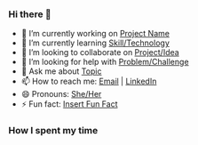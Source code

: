 ### Hi there 👋

- 🔭 I’m currently working on [Project Name](link-to-project)
- 🌱 I’m currently learning [Skill/Technology](link-to-resource)
- 👯 I’m looking to collaborate on [Project/Idea](link-to-project-idea)
- 🤔 I’m looking for help with [Problem/Challenge](link-to-problem)
- 💬 Ask me about [Topic](link-to-topic)
- 📫 How to reach me: [Email](mailto:email@example.com) | [LinkedIn](link-to-linkedin)
- 😄 Pronouns: [She/Her](https://pronouns.page/she)
- ⚡ Fun fact: [Insert Fun Fact](link-to-fun-fact)

### How I spent my time
<!--START_SECTION:waka-->
<!--END_SECTION:waka-->

